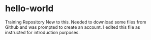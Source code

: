 # hello-world
Training Repository
New to this. Needed to download some files from Github and was prompted to create an account.
I edited this file as instructed for introduction purposes.
